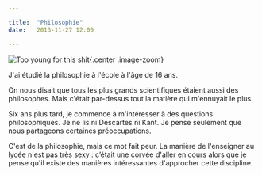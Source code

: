 ```yaml
---

title:  "Philosophie"
date:   2013-11-27 12:00

---
```


![Too young for this shit](philosophy.jpg "Too young for this shit"){.center .image-zoom}

J'ai étudié la philosophie à l'école à l'âge de 16 ans.

On nous disait que tous les plus grands scientifiques étaient aussi des philosophes. Mais c'était par-dessus tout la matière qui m'ennuyait le plus. 

Six ans plus tard, je commence à m'intéresser à des questions philosophiques. Je ne lis ni Descartes ni Kant. Je pense seulement que nous partageons certaines préoccupations.

C'est de la philosophie, mais ce mot fait peur. La manière de l'enseigner au lycée n'est pas très sexy : c’était une corvée d'aller en cours alors que je pense qu'il existe des manières intéressantes d'approcher cette discipline.
